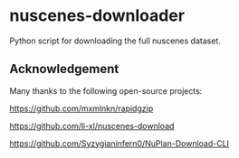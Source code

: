 # nuscenes-downloader
Python script for downloading the full nuscenes dataset.



## Acknowledgement
Many thanks to the following open-source projects:

https://github.com/mxmlnkn/rapidgzip

https://github.com/li-xl/nuscenes-download

https://github.com/Syzygianinfern0/NuPlan-Download-CLI

